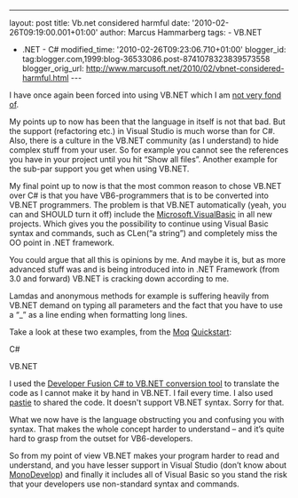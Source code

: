 ---
layout: post
title: Vb.net considered harmful date: '2010-02-26T09:19:00.001+01:00'
author: Marcus Hammarberg
tags: -
VB.NET
  - .NET - C# modified_time: '2010-02-26T09:23:06.710+01:00'
blogger_id: tag:blogger.com,1999:blog-36533086.post-8741078323839573558
blogger_orig_url: http://www.marcusoft.net/2010/02/vbnet-considered-harmful.html ---

I have once again been forced into using VB.NET which I am
<a href="http://www.marcusoft.net/2007/03/vbnet-or-c.html"
target="_blank">not very fond of</a>.

My points up to now has been that the language in itself is not that
bad. But the support (refactoring etc.) in Visual Studio is much worse
than for C#. Also, there is a culture in the VB.NET community (as I
understand) to hide complex stuff from your user. So for example you
cannot see the references you have in your project until you hit “Show
all files”. Another example for the sub-par support you get when using
VB.NET.

My final point up to now is that the most common reason to chose VB.NET
over C# is that you have VB6-programmers that is to be converted into
VB.NET programmers. The problem is that VB.NET automatically (yeah, you
can and SHOULD turn it off) include the <a
href="http://msdn.microsoft.com/en-us/library/microsoft.visualbasic.aspx"
target="_blank">Microsoft.VisualBasic</a> in all new projects. Which
gives you the possibility to continue using Visual Basic syntax and
commands, such as CLen(“a string”) and completely miss the OO point in
.NET framework.

You could argue that all this is opinions by me. And maybe it is, but as
more advanced stuff was and is being introduced into in .NET Framework
(from 3.0 and forward) VB.NET is cracking down according to me.

Lamdas and anonymous methods for example is suffering heavily from
VB.NET demand on typing all parameters and the fact that you have to use
a “\_” as a line ending when formatting long lines.

Take a look at these two examples, from the
<a href="http://code.google.com/p/moq/" target="_blank">Moq</a> <a href="http://code.google.com/p/moq/wiki/QuickStart"
target="_blank">Quickstart</a>:

C#

VB.NET

<span class="small">I used the
<a href="http://www.developerfusion.com/tools/convert/csharp-to-vb/"
target="_blank">Developer Fusion C# to VB.NET conversion tool</a> to
translate the code as I cannot make it by hand in VB.NET. I fail every
time. I also used <a href="Pastie.org" target="_blank">pastie</a> to
shared the code. It doesn't support VB.NET syntax. Sorry for
that.</span>

What we now have is the language obstructing you and confusing you with
syntax. That makes the whole concept harder to understand – and it’s
quite hard to grasp from the outset for VB6-developers.

So from my point of view VB.NET makes your program harder to read and
understand, and you have lesser support in Visual Studio (don’t know
about <a href="http://monodevelop.com/" target="_blank">MonoDevelop</a>)
and finally it includes all of Visual Basic so you stand the risk that
your developers use non-standard syntax and commands.
